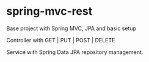 # spring-mvc-rest
Base project with Spring MVC, JPA and basic setup

Controller with GET | PUT | POST | DELETE

Service with Spring Data JPA repository management.
